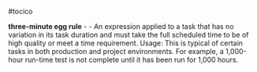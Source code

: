 #tocico

<b>three-minute egg rule</b> - - An expression applied to a task that has no variation in its task duration and must take the full scheduled time to be of high quality or meet a time requirement. 
Usage: This is typical of certain tasks in both production and project environments. For example, a 1,000-hour run-time test is not complete until it has been run for 1,000 hours. 
 


